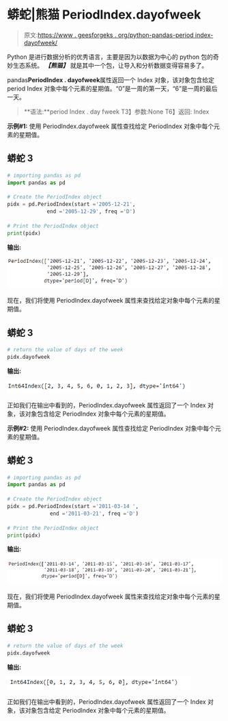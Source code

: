 # 蟒蛇|熊猫 PeriodIndex.dayofweek

> 原文:[https://www . geesforgeks . org/python-pandas-period index-dayofweek/](https://www.geeksforgeeks.org/python-pandas-periodindex-dayofweek/)

Python 是进行数据分析的优秀语言，主要是因为以数据为中心的 python 包的奇妙生态系统。 ***【熊猫】*** 就是其中一个包，让导入和分析数据变得容易多了。

pandas**PeriodIndex . dayofweek**属性返回一个 Index 对象，该对象包含给定 period Index 对象中每个元素的星期值。“0”是一周的第一天，“6”是一周的最后一天。

> **语法:**period Index . day fweek
> T3】参数:None
> T6】返回: Index

**示例#1:** 使用 PeriodIndex.dayofweek 属性查找给定 PeriodIndex 对象中每个元素的星期值。

## 蟒蛇 3

```py
# importing pandas as pd
import pandas as pd

# Create the PeriodIndex object
pidx = pd.PeriodIndex(start ='2005-12-21',
             end ='2005-12-29', freq ='D')

# Print the PeriodIndex object
print(pidx)
```

**输出:**

![](img/6fc69b6619a8ec8017757a90de497b6c.png)

现在，我们将使用 PeriodIndex.dayofweek 属性来查找给定对象中每个元素的星期值。

## 蟒蛇 3

```py
# return the value of days of the week
pidx.dayofweek
```

**输出:**

![](img/0bb701e0941b266c70bca651b9294166.png)

正如我们在输出中看到的，PeriodIndex.dayofweek 属性返回了一个 Index 对象，该对象包含给定 PeriodIndex 对象中每个元素的星期值。

**示例#2:** 使用 PeriodIndex.dayofweek 属性查找给定 PeriodIndex 对象中每个元素的星期值。

## 蟒蛇 3

```py
# importing pandas as pd
import pandas as pd

# Create the PeriodIndex object
pidx = pd.PeriodIndex(start ='2011-03-14 ',
              end ='2011-03-21', freq ='D')

# Print the PeriodIndex object
print(pidx)
```

**输出:**

![](img/f985d87b118964afe248966d74311800.png)

现在，我们将使用 PeriodIndex.dayofweek 属性来查找给定对象中每个元素的星期值。

## 蟒蛇 3

```py
# return the value of days of the week
pidx.dayofweek
```

**输出:**

![](img/ecfcbc1a636a2c31a2785dd2969b6349.png)

正如我们在输出中看到的，PeriodIndex.dayofweek 属性返回了一个 Index 对象，该对象包含给定 PeriodIndex 对象中每个元素的星期值。